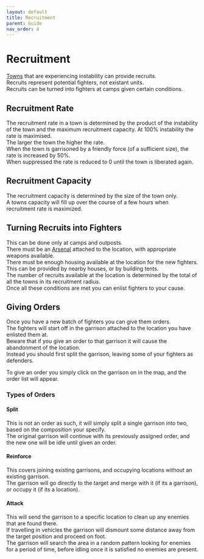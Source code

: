 ```yaml
---
layout: default
title: Recruitment
parent: Guide
nav_order: 4
---
```


# Recruitment

[Towns](towns) that are experiencing instability can provide recruits.  
Recruits represent potential fighters, not existant units.  
Recruits can be turned into fighters at camps given certain conditions.  

## Recruitment Rate

The recruitment rate in a town is determined by the product of the instability of the town and the maximum recruitment capacity.
At 100% instability the rate is maximised.  
The larger the town the higher the rate.  
When the town is garrisoned by a friendly force (of a sufficient size), the rate is increased by 50%.  
When suppressed the rate is reduced to 0 until the town is liberated again.  

## Recruitment Capacity

The recruitment capacity is determined by the size of the town only.  
A towns capacity will fill up over the course of a few hours when recruitment rate is maximized.  

## Turning Recruits into Fighters

This can be done only at camps and outposts.  
There must be an [Arsenal](the-arsenal) attached to the location, with appropriate weapons available.  
There must be enough housing available at the location for the new fighters. This can be provided by nearby houses, or by building tents.  
The number of recruits available at the location is determined by the total of all the towns in its recruitment radius.  
Once all these conditions are met you can enlist fighters to your cause.  

## Giving Orders

Once you have a new batch of fighters you can give them orders.  
The fighters will start off in the garrison attached to the location you have enlisted them at.  
Beware that if you give an order to that garrison it will cause the abandonment of the location.  
Instead you should first split the garrison, leaving some of your fighters as defenders.  

To give an order you simply click on the garrison on in the map, and the order list will appear.  

### Types of Orders

#### Split
This is not an order as such, it will simply split a single garrison into two, based on the composition your specify.  
The original garrison will continue with its previously assigned order, and the new one will be idle until given an order.  

#### Reinforce
This covers joining existing garrisons, and occupying locations without an existing garrison.  
The garrison will go directly to the target and merge with it (if its a garrison), or occupy it (if its a location).  

#### Attack
This will send the garrison to a specific location to clean up any enemies that are found there.  
If travelling in vehicles the garrison will dismount some distance away from the target position and proceed on foot.  
The garrison will search the area in a random pattern looking for enemies for a period of time, before idling once it is satisfied no enemies are present.  
